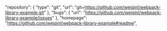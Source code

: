 "repository": {
    "type": "git",
    "url": "git+https://github.com/weiqinl/webpack-library-example.git"
  },
  "bugs": {
    "url": "https://github.com/weiqinl/webpack-library-example/issues"
  },
    "homepage": "https://github.com/weiqinl/webpack-library-example#readme",